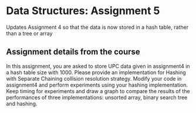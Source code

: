 # Data Structures: Assignment 5
Updates Assignment 4 so that the data is now stored in a hash table, rather than a tree or array

## Assignment details from the course
In this assignment, you are asked to store UPC data given in assignment4 in a hash table size with 1000. Please provide an implementation for Hashing with Separate Chaining collision resolution strategy. Modify your code in assignment4 and perform experiments using your hashing implementation. Keep timing for experiments and draw a graph to compare the results of the performances of three implementations: unsorted array, binary search tree and hashing.
